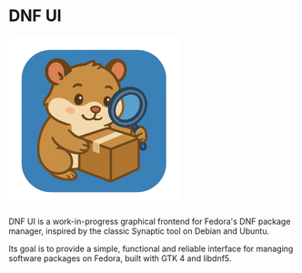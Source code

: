 # DNF UI

<img src="img/logo.png" width="300" alt="logo"/>

DNF UI is a work-in-progress graphical frontend for Fedora's DNF package manager, inspired by the classic Synaptic tool on Debian and Ubuntu.

Its goal is to provide a simple, functional and reliable interface for managing software packages on Fedora, built with GTK 4 and libdnf5.
